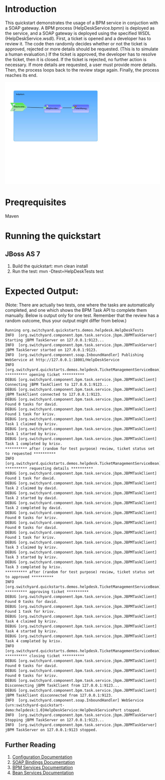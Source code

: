 Introduction
============
This quickstart demonstrates the usage of a BPM service in conjuction with a SOAP gateway.
A BPM process (HelpDeskService.bpmn) is deployed as the service, and a SOAP gateway is deployed using the specified WSDL (HelpDeskService.wsdl).
First, a ticket is opened and a developer has to review it.
The code then randomly decides whether or not the ticket is approved, rejected or more details should be requested.  (This is to simulate a human evaluation.)
If the ticket is approved, the developer has to resolve the ticket, then it is closed.
If the ticket is rejected, no further action is necessary.
If more details are requested, a user must provide more details. Then, the process loops back to the review stage again.
Finally, the process reaches its end.

![Helpdesk Quickstart](https://github.com/jboss-switchyard/quickstarts/raw/master/demos/helpdesk/helpdesk.jpg)


Preqrequisites 
==============
Maven

Running the quickstart
======================

JBoss AS 7
----------
1. Build the quickstart:
    mvn clean install
2. Run the test:
    mvn -Dtest=HelpDeskTests test

Expected Output:
================
(Note: There are actually two tests, one where the tasks are automatically completed, and one which shows the BPM Task API to complete them manually.  Below is output only for one test. Remember that the review has a random outcome, thus your output might differ from below.)
```
Running org.switchyard.quickstarts.demos.helpdesk.HelpDeskTests
INFO  [org.switchyard.component.bpm.task.service.jbpm.JBPMTaskServer] Starting jBPM TaskServer on 127.0.0.1:9123...
INFO  [org.switchyard.component.bpm.task.service.jbpm.JBPMTaskServer] jBPM TaskServer started on 127.0.0.1:9123.
INFO  [org.switchyard.component.soap.InboundHandler] Publishing WebService at http://127.0.0.1:18001/HelpDeskService
INFO  [org.switchyard.quickstarts.demos.helpdesk.TicketManagementServiceBean] ********** opening ticket **********
DEBUG [org.switchyard.component.bpm.task.service.jbpm.JBPMTaskClient] Connecting jBPM TaskClient to 127.0.0.1:9123...
DEBUG [org.switchyard.component.bpm.task.service.jbpm.JBPMTaskClient] jBPM TaskClient connected to 127.0.0.1:9123.
DEBUG [org.switchyard.component.bpm.task.service.jbpm.JBPMTaskClient] Found 0 tasks for david.
DEBUG [org.switchyard.component.bpm.task.service.jbpm.JBPMTaskClient] Found 1 task for krisv.
DEBUG [org.switchyard.component.bpm.task.service.jbpm.JBPMTaskClient] Task 1 claimed by krisv.
DEBUG [org.switchyard.component.bpm.task.service.jbpm.JBPMTaskClient] Task 1 started by krisv.
DEBUG [org.switchyard.component.bpm.task.service.jbpm.JBPMTaskClient] Task 1 completed by krisv.
********** after (random for test purpose) review, ticket status set to requested **********
INFO  [org.switchyard.quickstarts.demos.helpdesk.TicketManagementServiceBean] ********** requesting details **********
DEBUG [org.switchyard.component.bpm.task.service.jbpm.JBPMTaskClient] Found 1 task for david.
DEBUG [org.switchyard.component.bpm.task.service.jbpm.JBPMTaskClient] Task 2 claimed by david.
DEBUG [org.switchyard.component.bpm.task.service.jbpm.JBPMTaskClient] Task 2 started by david.
DEBUG [org.switchyard.component.bpm.task.service.jbpm.JBPMTaskClient] Task 2 completed by david.
DEBUG [org.switchyard.component.bpm.task.service.jbpm.JBPMTaskClient] Found 0 tasks for krisv.
DEBUG [org.switchyard.component.bpm.task.service.jbpm.JBPMTaskClient] Found 0 tasks for david.
DEBUG [org.switchyard.component.bpm.task.service.jbpm.JBPMTaskClient] Found 1 task for krisv.
DEBUG [org.switchyard.component.bpm.task.service.jbpm.JBPMTaskClient] Task 3 claimed by krisv.
DEBUG [org.switchyard.component.bpm.task.service.jbpm.JBPMTaskClient] Task 3 started by krisv.
DEBUG [org.switchyard.component.bpm.task.service.jbpm.JBPMTaskClient] Task 3 completed by krisv.
********** after (random for test purpose) review, ticket status set to approved **********
INFO  [org.switchyard.quickstarts.demos.helpdesk.TicketManagementServiceBean] ********** approving ticket **********
DEBUG [org.switchyard.component.bpm.task.service.jbpm.JBPMTaskClient] Found 0 tasks for david.
DEBUG [org.switchyard.component.bpm.task.service.jbpm.JBPMTaskClient] Found 1 task for krisv.
DEBUG [org.switchyard.component.bpm.task.service.jbpm.JBPMTaskClient] Task 4 claimed by krisv.
DEBUG [org.switchyard.component.bpm.task.service.jbpm.JBPMTaskClient] Task 4 started by krisv.
DEBUG [org.switchyard.component.bpm.task.service.jbpm.JBPMTaskClient] Task 4 completed by krisv.
INFO  [org.switchyard.quickstarts.demos.helpdesk.TicketManagementServiceBean] ********** closing ticket **********
DEBUG [org.switchyard.component.bpm.task.service.jbpm.JBPMTaskClient] Found 0 tasks for david.
DEBUG [org.switchyard.component.bpm.task.service.jbpm.JBPMTaskClient] Found 0 tasks for krisv.
DEBUG [org.switchyard.component.bpm.task.service.jbpm.JBPMTaskClient] Disconnecting jBPM TaskClient from 127.0.0.1:9123...
DEBUG [org.switchyard.component.bpm.task.service.jbpm.JBPMTaskClient] jBPM TaskClient disconnected from 127.0.0.1:9123.
INFO  [org.switchyard.component.soap.InboundHandler] WebService {urn:switchyard-quickstart-demo:helpdesk:1.0}HelpDeskService:HelpDeskServicePort stopped.
INFO  [org.switchyard.component.bpm.task.service.jbpm.JBPMTaskServer] Stopping jBPM TaskServer on 127.0.0.1:9123...
INFO  [org.switchyard.component.bpm.task.service.jbpm.JBPMTaskServer] jBPM TaskServer on 127.0.0.1:9123 stopped.
```

## Further Reading

1. [Configuration Documentation](https://docs.jboss.org/author/display/SWITCHYARD/Configuration)
2. [SOAP Bindings Documentation](https://docs.jboss.org/author/display/SWITCHYARD/SOAP+Bindings)
3. [BPM Services Documentation](https://docs.jboss.org/author/display/SWITCHYARD/BPM+Services)
4. [Bean Services Documentation](https://docs.jboss.org/author/display/SWITCHYARD/Bean+Services)

